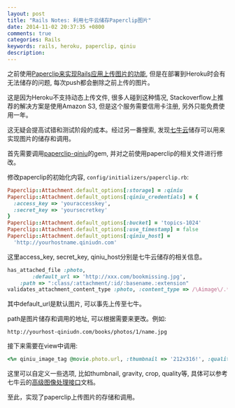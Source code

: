```yaml
---
layout: post
title: "Rails Notes: 利用七牛云储存Paperclip图片"
date: 2014-11-02 20:37:35 +0800
comments: true
categories: Rails
keywords: rails, heroku, paperclip, qiniu
description: 
---
```

之前使用[Paperclip来实现Rails应用上传图片的功能][1], 但是在部署到Heroku时会有无法储存的问题, 每次push都会删除之前上传的图片。

这是因为Heroku不支持动态上传文件, 很多人碰到这种情况, Stackoverflow上推荐的解决方案是使用Amazon S3, 但是这个服务需要信用卡注册, 另外只能免费使用一年。

这无疑会提高试错和测试阶段的成本。经过另一番搜索, 发现[七牛云][2]储存可以用来实现图片的储存和调用。

<!-- more -->

首先需要调用[paperclip-qiniu][3]的gem, 并对之前使用paperclip的相关文件进行修改。

修改paperclip的初始化内容, `config/initializers/paperclip.rb`:

```ruby
Paperclip::Attachment.default_options[:storage] = :qiniu
Paperclip::Attachment.default_options[:qiniu_credentials] = {
  :access_key => 'youraccesskey',
  :secret_key => 'yoursecretkey'
}
Paperclip::Attachment.default_options[:bucket] = 'topics-1024'
Paperclip::Attachment.default_options[:use_timestamp] = false
Paperclip::Attachment.default_options[:qiniu_host] =
  'http://yourhostname.qiniudn.com'
```
这里access_key, secret_key, qiniu_host分别是七牛云储存的相关信息。

```ruby
has_attached_file :photo, 
		:default_url => 'http://xxx.com/bookmissing.jpg',
  	:path => ":class/:attachment/:id/:basename.:extension"
validates_attachment_content_type :photo, :content_type => /\Aimage\/.*\Z/
```
其中default_url是默认图片, 可以事先上传至七牛。

path是图片储存和调用的地址, 可以根据需要来更改。例如:

`http://yourhost-qiniudn.com/books/photos/1/name.jpg`

接下来需要在view中调用:

```ruby
<%= qiniu_image_tag @movie.photo.url, :thumbnail => '212x316!', :quality => 80 %>
```
这里可以自定义一些选项, 比如thumbnail, gravity, crop, quality等, 具体可以参考七牛云的[高级图像处理接口][4]文档。

至此，实现了paperclip上传图片的存储和调用。

[1]: http://voice.lawrencesun.info/posts/2014/09/21/rails-notes-upload-avatar-using-paperclip/
[2]: https://portal.qiniu.com/signup?code=3lnzd178edmqa
[3]: https://github.com/lidaobing/paperclip-qiniu
[4]: http://docs.qiniutek.com/v3/api/foimg/#imageView